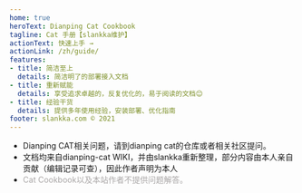 ```yaml
---
home: true
heroText: Dianping Cat Cookbook
tagline: Cat 手册【slankka维护】
actionText: 快速上手 →
actionLink: /zh/guide/
features:
- title: 简洁至上
  details: 简洁明了的部署接入文档
- title: 重新赋能
  details: 享受追求卓越的，反复优化的，易于阅读的文档😊
- title: 经验干货
  details: 提供多年使用经验，安装部署、优化指南
footer: slankka.com © 2021 
---
```


- Dianping CAT相关问题，请到dianping cat的仓库或者相关社区提问。
- 文档均来自dianping-cat WIKI，并由slankka重新整理，部分内容由本人亲自贡献（编辑记录可查），因此作者声明为本人
- <span style="color: rgb(56 48 48 / 42%)">Cat Cookbook以及本站作者不提供问题解答。</span>